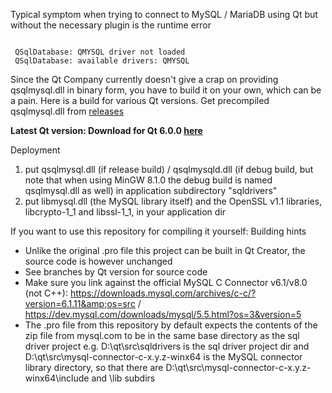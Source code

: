 Typical symptom when trying to connect to MySQL / MariaDB using Qt but without the necessary plugin is the runtime error 


<pre><code>
 QSqlDatabase: QMYSQL driver not loaded
 QSqlDatabase: available drivers: QMYSQL
</code></pre>


Since the Qt Company currently doesn't give a crap on providing qsqlmysql.dll in binary form, you have to build it on your own, which can be a pain. Here is a build for various Qt versions. Get precompiled qsqlmysql.dll from <a href="https://github.com/thecodemonkey86/qt_mysql_driver/releases">releases</a>

<b>
Latest Qt version: Download for Qt 6.0.0 <a href="https://github.com/thecodemonkey86/qt_mysql_driver/releases/tag/qmysql_6.0.0">here</a>
</b>
<br>


Deployment

1) put qsqlmysql.dll (if release build) / qsqlmysqld.dll (if debug build, but note that when using MinGW 8.1.0 the debug build is named qsqlmysql.dll as well) in application subdirectory "sqldrivers" 
2) put libmysql.dll (the MySQL library itself) and the OpenSSL v1.1 libraries, libcrypto-1_1 and libssl-1_1, in your application dir 



If you want to use this repository for compiling it yourself:
Building hints
- Unlike the original .pro file this project can be built in Qt Creator, the source code is however unchanged
- See branches by Qt version for source code
- Make sure you link against the official MySQL C Connector v6.1/v8.0 (not C++): https://downloads.mysql.com/archives/c-c/?version=6.1.11&amp;os=src / https://dev.mysql.com/downloads/mysql/5.5.html?os=3&version=5
- The .pro file from this repository by default expects the contents of the zip file from mysql.com to be in the same base directory as the sql driver project
	e.g. D:\qt\src\sqldrivers is the sql driver project dir and D:\qt\src\mysql-connector-c-x.y.z-winx64 is the MySQL connector library directory, so that there are D:\qt\src\mysql-connector-c-x.y.z-winx64\include and \lib subdirs
